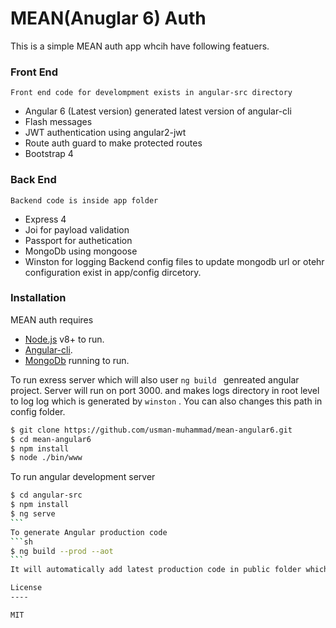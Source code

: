 # MEAN(Anuglar 6) Auth

This is a simple MEAN auth app whcih have following featuers.
### Front End
    Front end code for develompment exists in angular-src directory
  - Angular 6 (Latest version) generated latest version of angular-cli
  - Flash messages
  - JWT authentication using angular2-jwt
  - Route auth guard to make protected routes
  - Bootstrap 4
### Back End
    Backend code is inside app folder
  - Express 4
  - Joi for payload validation
  - Passport for authetication
  - MongoDb using mongoose
  - Winston for logging
  Backend config files to update mongodb url or otehr configuration exist in app/config dircetory.
### Installation

MEAN auth  requires
- [Node.js](https://nodejs.org/) v8+ to run.
- [Angular-cli](https://github.com/angular/angular-cli).
- [MongoDb](https://www.mongodb.com/) running to run.



To run exress server which will also user ```ng build ``` genreated angular project. Server will run on port 3000. and makes logs directory in root level to log log which is generated by ``` winston ``` . You can also changes this path in config folder.
```sh
$ git clone https://github.com/usman-muhammad/mean-angular6.git
$ cd mean-angular6
$ npm install
$ node ./bin/www
```
To run angular development server
````sh
$ cd angular-src
$ npm install
$ ng serve
```
To generate Angular production code
```sh
$ ng build --prod --aot
```
It will automatically add latest production code in public folder which express(Backend) server will use.

License
----

MIT

